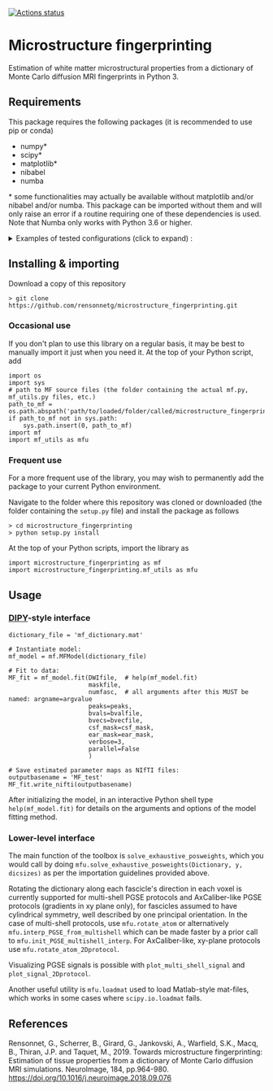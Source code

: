 [![Actions status](https://github.com/rensonnetg/microstructure_fingerprinting/actions/workflows/python_package.yaml/badge.svg?branch=test/ci_cd)](https://github.com/rensonnetg/microstructure_fingerprinting/actions/workflows/python_package.yaml)
# Microstructure fingerprinting
Estimation of white matter microstructural properties from a dictionary of Monte Carlo diffusion MRI fingerprints in Python 3.

## Requirements
This package requires the following packages (it is recommended to use pip or conda)
- numpy\*
- scipy\*
- matplotlib\*
- nibabel
- numba

\* some functionalities may actually be available without matplotlib and/or nibabel and/or numba. This package can be imported without them and will only raise an error if a routine requiring one of these dependencies is used. Note that Numba only works with Python 3.6 or higher.

<details>
  <summary>Examples of tested configurations (click to expand) :</summary>
  
  Tested in April 2021. See [Actions](https://github.com/rensonnetg/microstructure_fingerprinting/actions) tab for latest builds.

  On Windows Server 2019 with Python 3.6 (CPython 3.6.8) and on Ubunutu 20.04 with Python 3.6 (CPython 3.6.13)
  - matplotlib-3.3.4
  - nibabel-3.2.1
  - numba-0.53.1
  - numpy-1.19.5
  - scipy-1.5.4

  On Windows Server 2019 with Python 3.9 (CPython 3.9.2) and on Ubunutu 20.04 with Python 3.9 (CPython 3.9.2)
  - matplotlib-3.4.1
  - nibabel-3.2.1
  - numba-0.53.1
  - numpy-1.20.2
  - scipy-1.6.2
</details>


## Installing & importing
Download a copy of this repository
```
> git clone https://github.com/rensonnetg/microstructure_fingerprinting.git
```

### Occasional use
If you don't plan to use this library on a regular basis, it may be best to manually import it just when you need it. At the top of your Python script, add
```
import os
import sys
# path to MF source files (the folder containing the actual mf.py, mf_utils.py files, etc.)
path_to_mf = os.path.abspath('path/to/loaded/folder/called/microstructure_fingerprinting/microstructure_fingerprinting')
if path_to_mf not in sys.path:
    sys.path.insert(0, path_to_mf)
import mf
import mf_utils as mfu
```
### Frequent use
For a more frequent use of the library, you may wish to permanently add the package to your current Python environment.

Navigate to the folder where this repository was cloned or downloaded (the folder containing the ```setup.py``` file) and install the package as follows
```
> cd microstructure_fingerprinting
> python setup.py install
```

At the top of your Python scripts, import the library as
```
import microstructure_fingerprinting as mf
import microstructure_fingerprinting.mf_utils as mfu
```

## Usage
### [DIPY](https://dipy.org/)-style interface
```
dictionary_file = 'mf_dictionary.mat'

# Instantiate model:
mf_model = mf.MFModel(dictionary_file)

# Fit to data:
MF_fit = mf_model.fit(DWIfile,  # help(mf_model.fit)
                      maskfile,
                      numfasc,  # all arguments after this MUST be named: argname=argvalue
                      peaks=peaks,
                      bvals=bvalfile,
                      bvecs=bvecfile,
                      csf_mask=csf_mask,
                      ear_mask=ear_mask,
                      verbose=3,
                      parallel=False
                      )
                      
# Save estimated parameter maps as NIfTI files:
outputbasename = 'MF_test'
MF_fit.write_nifti(outputbasename)
```
After initializing the model, in an interactive Python shell type ```help(mf_model.fit)``` for details on the arguments and options of the model fitting method.

### Lower-level interface
The main function of the toolbox is ```solve_exhaustive_posweights```, which you would call by doing ```mfu.solve_exhaustive_posweights(Dictionary, y, dicsizes)``` as per the importation guidelines provided above.

Rotating the dictionary along each fascicle's direction in each voxel is currently supported for multi-shell PGSE protocols and AxCaliber-like PGSE protocols (gradients in xy plane only), for fascicles assumed to have cylindrical symmetry, well described by one principal orientation. In the case of multi-shell protocols, use ```mfu.rotate_atom``` or alternatively ```mfu.interp_PGSE_from_multishell``` which can be made faster by a prior call to ```mfu.init_PGSE_multishell_interp```. For AxCaliber-like, xy-plane protocols use ```mfu.rotate_atom_2Dprotocol```.

Visualizing PGSE signals is possible with ```plot_multi_shell_signal``` and ```plot_signal_2Dprotocol```.

Another useful utility is ```mfu.loadmat``` used to load Matlab-style mat-files, which works in some cases where ```scipy.io.loadmat``` fails.

## References
Rensonnet, G., Scherrer, B., Girard, G., Jankovski, A., Warfield, S.K., Macq, B., Thiran, J.P. and Taquet, M., 2019. Towards microstructure fingerprinting: Estimation of tissue properties from a dictionary of Monte Carlo diffusion MRI simulations. NeuroImage, 184, pp.964-980. https://doi.org/10.1016/j.neuroimage.2018.09.076

